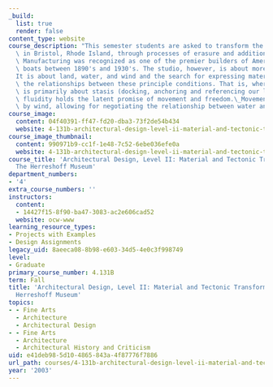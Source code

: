 ```yaml
---
_build:
  list: true
  render: false
content_type: website
course_description: "This semester students are asked to transform the Hereshoff Museum\
  \ in Bristol, Rhode Island, through processes of erasure and addition.\_Hereshoff\
  \ Manufacturing was recognized as one of the premier builders of America's Cup racing\
  \ boats between 1890's and 1930's. The studio, however, is about more than the program.\_\
  It is about land, water, and wind and the search for expressing materially and tectonically\
  \ the relationships between these principle conditions. That is, where the land\
  \ is primarily about stasis (docking, anchoring and referencing our locus), water's\
  \ fluidity holds the latent promise of movement and freedom.\_Movement is activated\
  \ by wind, allowing for negotiating the relationship between water and land.\n"
course_image:
  content: 04f40391-ff47-fd20-dba3-73f2de54b434
  website: 4-131b-architectural-design-level-ii-material-and-tectonic-transformations-the-herreshoff-museum-fall-2003
course_image_thumbnail:
  content: 990971b9-cc1f-1e48-7c52-6ebe036efe0a
  website: 4-131b-architectural-design-level-ii-material-and-tectonic-transformations-the-herreshoff-museum-fall-2003
course_title: 'Architectural Design, Level II: Material and Tectonic Transformations:
  The Herreshoff Museum'
department_numbers:
- '4'
extra_course_numbers: ''
instructors:
  content:
  - 14427f15-8f90-ba47-3083-ac2e606cad52
  website: ocw-www
learning_resource_types:
- Projects with Examples
- Design Assignments
legacy_uid: 8aeeca08-8b98-e603-34d5-4e0c3f998749
level:
- Graduate
primary_course_number: 4.131B
term: Fall
title: 'Architectural Design, Level II: Material and Tectonic Transformations: The
  Herreshoff Museum'
topics:
- - Fine Arts
  - Architecture
  - Architectural Design
- - Fine Arts
  - Architecture
  - Architectural History and Criticism
uid: e41deb98-5d10-4865-843a-4f87776f7886
url_path: courses/4-131b-architectural-design-level-ii-material-and-tectonic-transformations-the-herreshoff-museum-fall-2003
year: '2003'
---
```

